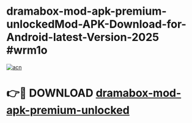 # dramabox-mod-apk-premium-unlockedMod-APK-Download-for-Android-latest-Version-2025 #wrm1o

[![acn](https://github.com/user-attachments/assets/0f9c940e-d8b0-45ae-aac7-cd30a18b3e1c)](https://app.mediaupload.pro?title=dramabox-mod-apk-premium-unlocked&ref=03M)

# 👉🔴 DOWNLOAD [dramabox-mod-apk-premium-unlocked](https://app.mediaupload.pro?title=dramabox-mod-apk-premium-unlocked&ref=03M)